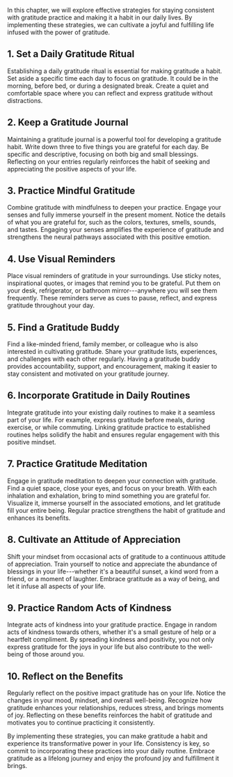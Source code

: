 
In this chapter, we will explore effective strategies for staying consistent with gratitude practice and making it a habit in our daily lives. By implementing these strategies, we can cultivate a joyful and fulfilling life infused with the power of gratitude.

**1. Set a Daily Gratitude Ritual**
-----------------------------------

Establishing a daily gratitude ritual is essential for making gratitude a habit. Set aside a specific time each day to focus on gratitude. It could be in the morning, before bed, or during a designated break. Create a quiet and comfortable space where you can reflect and express gratitude without distractions.

**2. Keep a Gratitude Journal**
-------------------------------

Maintaining a gratitude journal is a powerful tool for developing a gratitude habit. Write down three to five things you are grateful for each day. Be specific and descriptive, focusing on both big and small blessings. Reflecting on your entries regularly reinforces the habit of seeking and appreciating the positive aspects of your life.

**3. Practice Mindful Gratitude**
---------------------------------

Combine gratitude with mindfulness to deepen your practice. Engage your senses and fully immerse yourself in the present moment. Notice the details of what you are grateful for, such as the colors, textures, smells, sounds, and tastes. Engaging your senses amplifies the experience of gratitude and strengthens the neural pathways associated with this positive emotion.

**4. Use Visual Reminders**
---------------------------

Place visual reminders of gratitude in your surroundings. Use sticky notes, inspirational quotes, or images that remind you to be grateful. Put them on your desk, refrigerator, or bathroom mirror---anywhere you will see them frequently. These reminders serve as cues to pause, reflect, and express gratitude throughout your day.

**5. Find a Gratitude Buddy**
-----------------------------

Find a like-minded friend, family member, or colleague who is also interested in cultivating gratitude. Share your gratitude lists, experiences, and challenges with each other regularly. Having a gratitude buddy provides accountability, support, and encouragement, making it easier to stay consistent and motivated on your gratitude journey.

**6. Incorporate Gratitude in Daily Routines**
----------------------------------------------

Integrate gratitude into your existing daily routines to make it a seamless part of your life. For example, express gratitude before meals, during exercise, or while commuting. Linking gratitude practice to established routines helps solidify the habit and ensures regular engagement with this positive mindset.

**7. Practice Gratitude Meditation**
------------------------------------

Engage in gratitude meditation to deepen your connection with gratitude. Find a quiet space, close your eyes, and focus on your breath. With each inhalation and exhalation, bring to mind something you are grateful for. Visualize it, immerse yourself in the associated emotions, and let gratitude fill your entire being. Regular practice strengthens the habit of gratitude and enhances its benefits.

**8. Cultivate an Attitude of Appreciation**
--------------------------------------------

Shift your mindset from occasional acts of gratitude to a continuous attitude of appreciation. Train yourself to notice and appreciate the abundance of blessings in your life---whether it's a beautiful sunset, a kind word from a friend, or a moment of laughter. Embrace gratitude as a way of being, and let it infuse all aspects of your life.

**9. Practice Random Acts of Kindness**
---------------------------------------

Integrate acts of kindness into your gratitude practice. Engage in random acts of kindness towards others, whether it's a small gesture of help or a heartfelt compliment. By spreading kindness and positivity, you not only express gratitude for the joys in your life but also contribute to the well-being of those around you.

**10. Reflect on the Benefits**
-------------------------------

Regularly reflect on the positive impact gratitude has on your life. Notice the changes in your mood, mindset, and overall well-being. Recognize how gratitude enhances your relationships, reduces stress, and brings moments of joy. Reflecting on these benefits reinforces the habit of gratitude and motivates you to continue practicing it consistently.

By implementing these strategies, you can make gratitude a habit and experience its transformative power in your life. Consistency is key, so commit to incorporating these practices into your daily routine. Embrace gratitude as a lifelong journey and enjoy the profound joy and fulfillment it brings.
